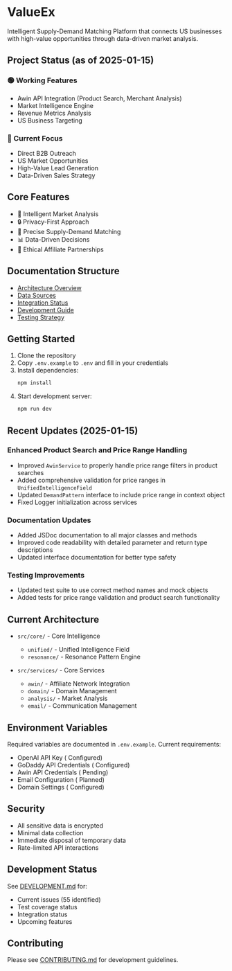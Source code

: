 # ValueEx

Intelligent Supply-Demand Matching Platform that connects US businesses with high-value opportunities through data-driven market analysis.

## Project Status (as of 2025-01-15)

### 🟢 Working Features
- Awin API Integration (Product Search, Merchant Analysis)
- Market Intelligence Engine
- Revenue Metrics Analysis
- US Business Targeting

### 🎯 Current Focus
- Direct B2B Outreach
- US Market Opportunities
- High-Value Lead Generation
- Data-Driven Sales Strategy

## Core Features

- 🤖 Intelligent Market Analysis
- 🔒 Privacy-First Approach
- 🎯 Precise Supply-Demand Matching
- 📊 Data-Driven Decisions
- 🤝 Ethical Affiliate Partnerships

## Documentation Structure
- [Architecture Overview](docs/ARCHITECTURE.md)
- [Data Sources](docs/DATA_SOURCES.md)
- [Integration Status](docs/INTEGRATIONS.md)
- [Development Guide](docs/DEVELOPMENT.md)
- [Testing Strategy](docs/TESTING.md)

## Getting Started

1. Clone the repository
2. Copy `.env.example` to `.env` and fill in your credentials
3. Install dependencies:
   ```bash
   npm install
   ```
4. Start development server:
   ```bash
   npm run dev
   ```

## Recent Updates (2025-01-15)

### Enhanced Product Search and Price Range Handling
- Improved `AwinService` to properly handle price range filters in product searches
- Added comprehensive validation for price ranges in `UnifiedIntelligenceField`
- Updated `DemandPattern` interface to include price range in context object
- Fixed Logger initialization across services

### Documentation Updates
- Added JSDoc documentation to all major classes and methods
- Improved code readability with detailed parameter and return type descriptions
- Updated interface documentation for better type safety

### Testing Improvements
- Updated test suite to use correct method names and mock objects
- Added tests for price range validation and product search functionality

## Current Architecture

- `src/core/` - Core Intelligence
  - `unified/` - Unified Intelligence Field
  - `resonance/` - Resonance Pattern Engine
  
- `src/services/` - Core Services
  - `awin/` - Affiliate Network Integration
  - `domain/` - Domain Management
  - `analysis/` - Market Analysis
  - `email/` - Communication Management

## Environment Variables

Required variables are documented in `.env.example`. Current requirements:
- OpenAI API Key ( Configured)
- GoDaddy API Credentials ( Configured)
- Awin API Credentials ( Pending)
- Email Configuration ( Planned)
- Domain Settings ( Configured)

## Security

- All sensitive data is encrypted
- Minimal data collection
- Immediate disposal of temporary data
- Rate-limited API interactions

## Development Status

See [DEVELOPMENT.md](docs/DEVELOPMENT.md) for:
- Current issues (55 identified)
- Test coverage status
- Integration status
- Upcoming features

## Contributing

Please see [CONTRIBUTING.md](docs/CONTRIBUTING.md) for development guidelines.
